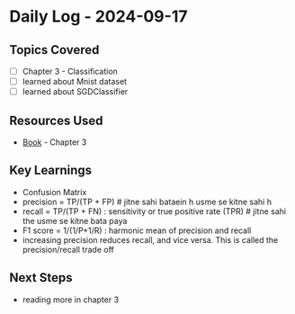 # Daily Log - 2024-09-17

## Topics Covered

- [ ] Chapter 3 - Classification
- [ ] learned about Mnist dataset
- [ ] learned about SGDClassifier

## Resources Used

- [Book](../../Resources/Hand-on-ML.pdf) - Chapter 3

## Key Learnings

- Confusion Matrix
- precision = TP/(TP + FP) # jitne sahi bataein h usme se kitne sahi h
- recall = TP/(TP + FN) : sensitivity or true positive rate (TPR) # jitne sahi the usme se kitne bata paya
- F1 score = 1/(1/P+1/R) : harmonic mean of precision and recall
- increasing precision reduces recall, and vice versa. This is called the precision/recall trade off

## Next Steps

- reading more in chapter 3
